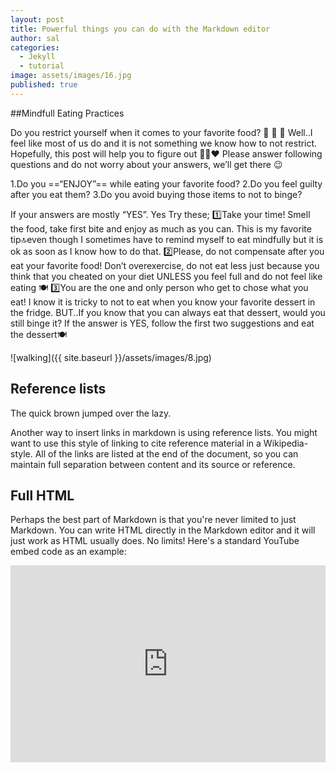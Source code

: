 ```yaml
---
layout: post
title: Powerful things you can do with the Markdown editor
author: sal
categories:
  - Jekyll
  - tutorial
image: assets/images/16.jpg
published: true
---
```

##Mindfull Eating Practices 

Do you restrict yourself when it comes to your favorite food? 🍔 🍭 🍨
Well..I feel like most of us do and it is not something we know how to not restrict. Hopefully, this post will help you to figure out 🤞🏻❤️
Please answer following questions and do not worry about your answers, we’ll get there 😉

1.Do you ==“ENJOY”== while eating your favorite food?
2.Do you feel guilty after you eat them?
3.Do you avoid buying those items to not to binge?

If your answers are mostly “YES”. Yes
Try these;
1️⃣Take your time! Smell the food, take first bite and enjoy as much as you can. This is my favorite tip🔝even though I sometimes have to remind myself to eat mindfully but it is ok as soon as I know how to do that.
2️⃣Please, do not compensate after you eat your favorite food! Don’t overexercise, do not eat less just because you think that you cheated on your diet UNLESS you feel full and do not feel like eating 🍽
3️⃣You are the one and only person who get to chose what you eat! I know it is tricky to not to eat when you know your favorite dessert in the fridge. BUT..If you know that you can always eat that dessert, would you still binge it? If the answer is YES, follow the first two suggestions and eat the dessert🍽




![walking]({{ site.baseurl }}/assets/images/8.jpg)

## Reference lists

The quick brown jumped over the lazy.

Another way to insert links in markdown is using reference lists. You might want to use this style of linking to cite reference material in a Wikipedia-style. All of the links are listed at the end of the document, so you can maintain full separation between content and its source or reference.

## Full HTML

Perhaps the best part of Markdown is that you're never limited to just Markdown. You can write HTML directly in the Markdown editor and it will just work as HTML usually does. No limits! Here's a standard YouTube embed code as an example:

<p><iframe style="width:100%;" height="315" src="https://www.youtube.com/embed/Cniqsc9QfDo?rel=0&amp;showinfo=0" frameborder="0" allowfullscreen></iframe></p>
